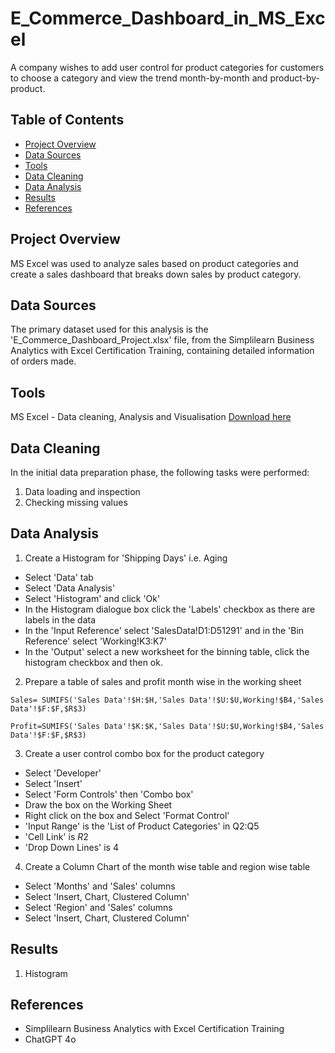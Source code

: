 # E_Commerce_Dashboard_in_MS_Excel
A company wishes to add user control for product categories for customers to choose a category and view the trend month-by-month and product-by-product. 

## Table of Contents
- [Project Overview](#project-overview)
- [Data Sources](#data-sources)
- [Tools](#tools)
- [Data Cleaning](#data-cleaning)
- [Data Analysis](#data-analysis)
- [Results](#results)
- [References](#references)

## Project Overview
MS Excel was used to analyze sales based on product categories and create a sales dashboard that breaks down sales by product category.

## Data Sources
The primary dataset used for this analysis is the 'E_Commerce_Dashboard_Project.xlsx' file, from the Simplilearn Business Analytics with Excel Certification Training, containing detailed information of orders made.

## Tools
MS Excel - Data cleaning, Analysis and Visualisation [Download here](https://www.microsoft.com/en-au/microsoft-365/excel)

## Data Cleaning
In the initial data preparation phase, the following tasks were performed:

1. Data loading and inspection
2. Checking missing values

## Data Analysis
1. Create a Histogram for 'Shipping Days' i.e. Aging

- Select 'Data' tab
- Select 'Data Analysis'
- Select 'Histogram' and click 'Ok'
- In the Histogram dialogue box click the 'Labels' checkbox as there are labels in the data
- In the 'Input Reference' select 'SalesData!D1:D51291' and in the 'Bin Reference' select 'Working!K3:K7'
- In the 'Output' select a new worksheet for the binning table, click the histogram checkbox and then ok.

2. Prepare a table of sales and profit month wise in the working sheet

```MS Excel
Sales= SUMIFS('Sales Data'!$H:$H,'Sales Data'!$U:$U,Working!$B4,'Sales Data'!$F:$F,$R$3)
```
```MS Excel
Profit=SUMIFS('Sales Data'!$K:$K,'Sales Data'!$U:$U,Working!$B4,'Sales Data'!$F:$F,$R$3)
```

3. Create a user control combo box for the product category

- Select 'Developer'
- Select 'Insert'
- Select 'Form Controls' then 'Combo box'
- Draw the box on the Working Sheet
- Right click on the box and Select 'Format Control'
- 'Input Range' is the 'List of Product Categories' in Q2:Q5
- 'Cell Link' is $R$2
- 'Drop Down Lines' is 4

4. Create a Column Chart of the month wise table and region wise table

- Select 'Months' and 'Sales' columns
- Select 'Insert, Chart, Clustered Column'
- Select 'Region' and 'Sales' columns
- Select 'Insert, Chart, Clustered Column'

## Results
1. Histogram



## References
- Simplilearn Business Analytics with Excel Certification Training
- ChatGPT 4o



